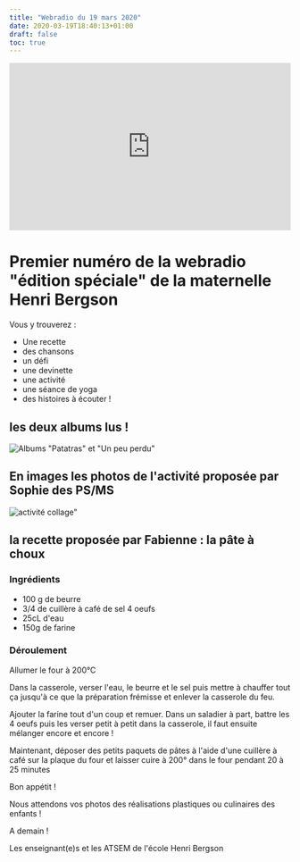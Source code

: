 ```yaml
---
title: "Webradio du 19 mars 2020"
date: 2020-03-19T18:40:13+01:00
draft: false
toc: true
---
```


<iframe width="100%" height="300" scrolling="no" frameborder="no" allow="autoplay" src="https://w.soundcloud.com/player/?url=https%3A//api.soundcloud.com/tracks/779823247&color=%23ff5500&auto_play=false&hide_related=false&show_comments=true&show_user=true&show_reposts=false&show_teaser=true&visual=true"></iframe>

# Premier numéro de la webradio "édition spéciale" de la maternelle Henri Bergson

Vous y trouverez :
- Une recette
- des chansons
- un défi
- une devinette
- une activité
- une séance de yoga
- des histoires à écouter !

## les deux albums lus !

![Albums "Patatras" et "Un peu perdu"](/albums-2020-03-19.png)
    
## En images les photos de l'activité proposée par Sophie des PS/MS

![activité collage"](/activites-2020-03-19.png)

##  la recette proposée par Fabienne : la pâte à choux

### Ingrédients 

* 100 g de beurre
* 3/4 de cuillère à café de sel 4 oeufs
* 25cL d'eau
* 150g de farine

### Déroulement 

Allumer le four à 200°C

Dans la casserole, verser l'eau, le beurre et le sel puis mettre à chauffer tout ça jusqu'à ce que la préparation frémisse et enlever la casserole du feu.

Ajouter la farine tout d'un coup et remuer. Dans un saladier à part, battre les 4 oeufs puis
les verser petit à petit dans la casserole, il faut ensuite mélanger encore et encore !

Maintenant, déposer des petits paquets de pâtes à l'aide d'une cuillère à café sur la plaque
du four et laisser cuire à 200° dans le four pendant 20 à 25 minutes

Bon appétit !
      
Nous attendons vos photos des réalisations plastiques ou culinaires des enfants !

A demain !

Les enseignant(e)s et les ATSEM de l'école Henri Bergson